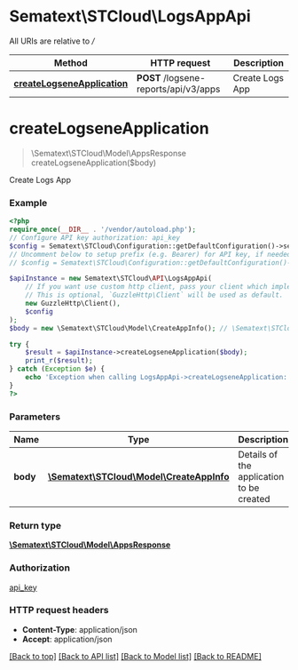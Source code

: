 # Sematext\STCloud\LogsAppApi

All URIs are relative to */*

| Method                                                                 | HTTP request                          | Description     |
| ---------------------------------------------------------------------- | ------------------------------------- | --------------- |
| [**createLogseneApplication**](LogsAppApi.md#createlogseneapplication) | **POST** /logsene-reports/api/v3/apps | Create Logs App |

# **createLogseneApplication**
> \Sematext\STCloud\Model\AppsResponse createLogseneApplication($body)

Create Logs App

### Example
```php
<?php
require_once(__DIR__ . '/vendor/autoload.php');
// Configure API key authorization: api_key
$config = Sematext\STCloud\Configuration::getDefaultConfiguration()->setApiKey('Authorization', 'YOUR_API_KEY');
// Uncomment below to setup prefix (e.g. Bearer) for API key, if needed
// $config = Sematext\STCloud\Configuration::getDefaultConfiguration()->setApiKeyPrefix('Authorization', 'Bearer');

$apiInstance = new Sematext\STCloud\API\LogsAppApi(
    // If you want use custom http client, pass your client which implements `GuzzleHttp\ClientInterface`.
    // This is optional, `GuzzleHttp\Client` will be used as default.
    new GuzzleHttp\Client(),
    $config
);
$body = new \Sematext\STCloud\Model\CreateAppInfo(); // \Sematext\STCloud\Model\CreateAppInfo | Details of the application to be created

try {
    $result = $apiInstance->createLogseneApplication($body);
    print_r($result);
} catch (Exception $e) {
    echo 'Exception when calling LogsAppApi->createLogseneApplication: ', $e->getMessage(), PHP_EOL;
}
?>
```

### Parameters

| Name     | Type                                                                   | Description                              | Notes |
| -------- | ---------------------------------------------------------------------- | ---------------------------------------- | ----- |
| **body** | [**\Sematext\STCloud\Model\CreateAppInfo**](../Model/CreateAppInfo.md) | Details of the application to be created |

### Return type

[**\Sematext\STCloud\Model\AppsResponse**](../Model/AppsResponse.md)

### Authorization

[api_key](../../README.md#api_key)

### HTTP request headers

 - **Content-Type**: application/json
 - **Accept**: application/json

[[Back to top]](#) [[Back to API list]](../../README.md#documentation-for-api-endpoints) [[Back to Model list]](../../README.md#documentation-for-models) [[Back to README]](../../README.md)
